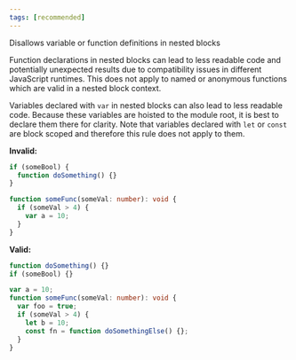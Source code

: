 ```yaml
---
tags: [recommended]
---
```


Disallows variable or function definitions in nested blocks

Function declarations in nested blocks can lead to less readable code and
potentially unexpected results due to compatibility issues in different
JavaScript runtimes. This does not apply to named or anonymous functions which
are valid in a nested block context.

Variables declared with `var` in nested blocks can also lead to less readable
code. Because these variables are hoisted to the module root, it is best to
declare them there for clarity. Note that variables declared with `let` or
`const` are block scoped and therefore this rule does not apply to them.

**Invalid:**

```typescript
if (someBool) {
  function doSomething() {}
}

function someFunc(someVal: number): void {
  if (someVal > 4) {
    var a = 10;
  }
}
```

**Valid:**

```typescript
function doSomething() {}
if (someBool) {}

var a = 10;
function someFunc(someVal: number): void {
  var foo = true;
  if (someVal > 4) {
    let b = 10;
    const fn = function doSomethingElse() {};
  }
}
```
